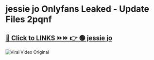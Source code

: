 
 # jessie jo Onlyfans Leaked - Update Files 2pqnf

## <h2><a href="https://clipsfans.com/jessie_jo&ref=git">🔗 Click to LINKS ⏩⏩ 👉 🟢 jessie jo </a></h2>

<a href="https://clipsfans.com/jessie_jo&ref=git" rel="nofollow" data-target="animated-image.originalLink"><img src="https://i.ibb.co.com/xMMVF88/686577567.gif" alt="Viral Video Original" style="max-width: 100%; display: inline-block;" data-target="animated-image.originalImage"></a>

